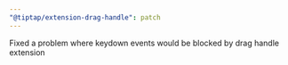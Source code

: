 ```yaml
---
"@tiptap/extension-drag-handle": patch
---
```


Fixed a problem where keydown events would be blocked by drag handle extension
